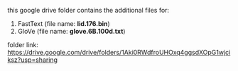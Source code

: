 this google drive folder contains the additional files for:
1. FastText (file name: <b>lid.176.bin</b>)
2. GloVe (file name: <b>glove.6B.100d.txt</b>)

folder link: https://drive.google.com/drive/folders/1Aki0RWdfroUHOxq4ggsdXOpG1wjciksz?usp=sharing
